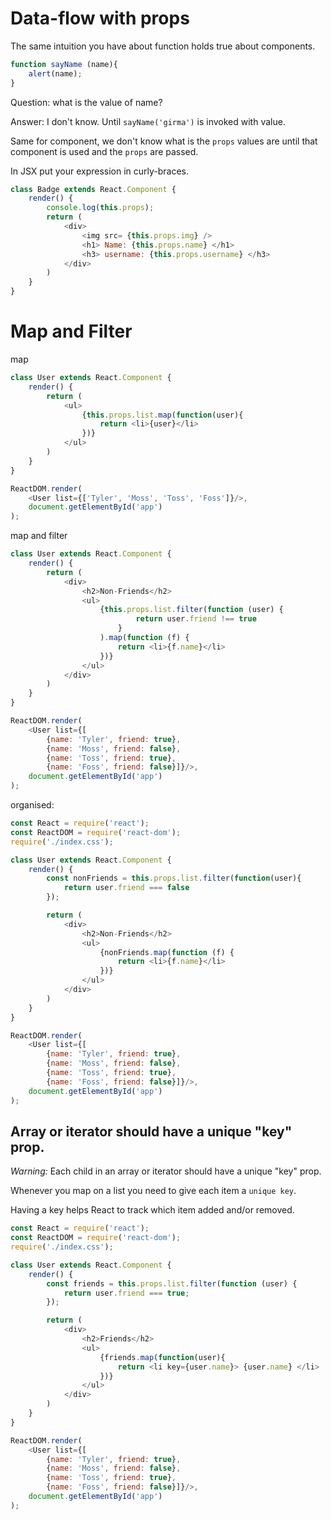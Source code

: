 # Data-flow with props
The same intuition you have about function holds true about components. 

```javascript
function sayName (name){
    alert(name);
}
```
Question: what is the value of name? 

Answer: I don't know. Until `sayName('girma')` is invoked with value.

Same for component, we don't know what is the `props` values are until that component is used and the `props` are passed.  

In JSX put your expression in curly-braces. 

```javascript
class Badge extends React.Component {
    render() {
        console.log(this.props);
        return (
            <div>
                <img src= {this.props.img} />
                <h1> Name: {this.props.name} </h1>
                <h3> username: {this.props.username} </h3>
            </div>
        )
    }
}
```

# Map and Filter 
map 
```javascript
class User extends React.Component {
    render() {
        return (
            <ul>
                {this.props.list.map(function(user){
                    return <li>{user}</li>
                })}
            </ul>
        )
    }
}

ReactDOM.render(
    <User list={['Tyler', 'Moss', 'Toss', 'Foss']}/>,
    document.getElementById('app')
);
```

map and filter
```javascript
class User extends React.Component {
    render() {
        return (
            <div>
                <h2>Non-Friends</h2>
                <ul>
                    {this.props.list.filter(function (user) {
                            return user.friend !== true
                        }
                    ).map(function (f) {
                        return <li>{f.name}</li>
                    })}
                </ul>
            </div>
        )
    }
}

ReactDOM.render(
    <User list={[
        {name: 'Tyler', friend: true},
        {name: 'Moss', friend: false},
        {name: 'Toss', friend: true},
        {name: 'Foss', friend: false}]}/>,
    document.getElementById('app')
);

```
organised:
```javascript
const React = require('react');
const ReactDOM = require('react-dom');
require('./index.css');

class User extends React.Component {
    render() {
        const nonFriends = this.props.list.filter(function(user){
            return user.friend === false
        });

        return (
            <div>
                <h2>Non-Friends</h2>
                <ul>
                    {nonFriends.map(function (f) {
                        return <li>{f.name}</li>
                    })}
                </ul>
            </div>
        )
    }
}

ReactDOM.render(
    <User list={[
        {name: 'Tyler', friend: true},
        {name: 'Moss', friend: false},
        {name: 'Toss', friend: true},
        {name: 'Foss', friend: false}]}/>,
    document.getElementById('app')
);
```

## Array or iterator should have a unique "key" prop.
*Warning:* Each child in an array or iterator should have a unique "key" prop.

Whenever you map on a list you need to give each item a `unique key`. 

Having a key helps React to track which item added and/or removed. 

```javascript
const React = require('react');
const ReactDOM = require('react-dom');
require('./index.css');

class User extends React.Component {
    render() {
        const friends = this.props.list.filter(function (user) {
            return user.friend === true;
        });

        return (
            <div>
                <h2>Friends</h2>
                <ul>
                    {friends.map(function(user){
                        return <li key={user.name}> {user.name} </li>
                    })}
                </ul>
            </div>
        )
    }
}

ReactDOM.render(
    <User list={[
        {name: 'Tyler', friend: true},
        {name: 'Moss', friend: false},
        {name: 'Toss', friend: true},
        {name: 'Foss', friend: false}]}/>,
    document.getElementById('app')
);
```

